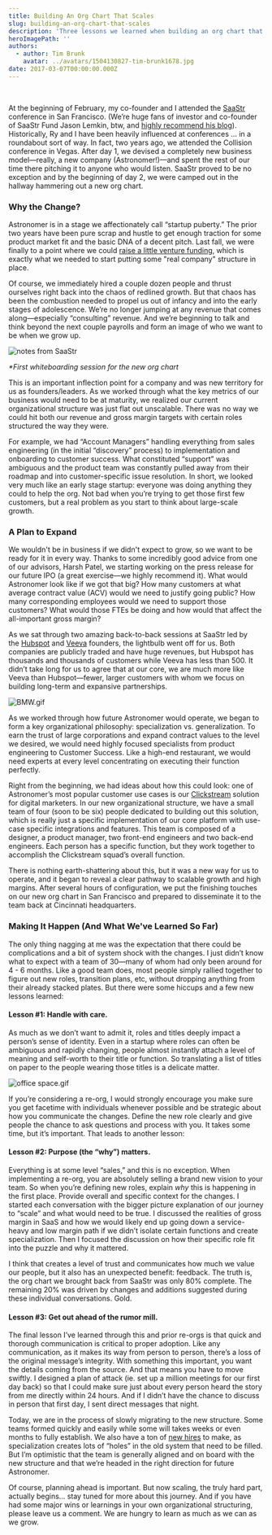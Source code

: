 ```yaml
---
title: Building An Org Chart That Scales
slug: building-an-org-chart-that-scales
description: 'Three lessons we learned when building an org chart that scales. '
heroImagePath: ''
authors:
  - author: Tim Brunk
    avatar: ../avatars/1504130827-tim-brunk1678.jpg
date: 2017-03-07T00:00:00.000Z
---
```


&nbsp;

At the beginning of February, my co-founder and I attended the [SaaStr](https://www.saastrannual.com/) conference in San Francisco. (We’re huge fans of investor and co-founder of SaaStr Fund Jason Lemkin, btw, and [highly recommend his blog](https://medium.com/@jasonlk)). Historically, Ry and I have been heavily influenced at conferences … in a roundabout sort of way. In fact, two years ago, we attended the Collision conference in Vegas. After day 1, we devised a completely new business model—really, a new company (Astronomer!)—and spent the rest of our time there pitching it to anyone who would listen. SaaStr proved to be no exception and by the beginning of day 2, we were camped out in the hallway hammering out a new org chart.

### Why the Change?

Astronomer is in a stage we affectionately call “startup puberty.” The prior two years have been pure scrap and hustle to get enough traction for some product market fit and the basic DNA of a decent pitch. Last fall, we were finally to a point where we could [raise a little venture funding](https://www.astronomer.io/blog/our-unique-path-to-raising-2m-seed-in-the-midwest), which is exactly what we needed to start putting some "real company" structure in place.

Of course, we immediately hired a couple dozen people and thrust ourselves right back into the chaos of redlined growth. But that chaos has been the combustion needed to propel us out of infancy and into the early stages of adolescence. We’re no longer jumping at any revenue that comes along—especially “consulting” revenue. And we’re beginning to talk and think beyond the next couple payrolls and form an image of who we want to be when we grow up.

 ![notes from SaaStr](./1B4B2616-DD36-4CDA-80B3-5141A852DC22.jpg "notes from SaaStr")

_\*First whiteboarding session for the new org chart_

This is an important inflection point for a company and was new territory for us as founders/leaders. As we worked through what the key metrics of our business would need to be at maturity, we realized our current organizational structure was just flat out unscalable. There was no way we could hit both our revenue and gross margin targets with certain roles structured the way they were.

For example, we had “Account Managers” handling everything from sales engineering (in the initial “discovery” process) to implementation and onboarding to customer success. What constituted “support” was ambiguous and the product team was constantly pulled away from their roadmap and into customer-specific issue resolution. In short, we looked very much like an early stage startup: everyone was doing anything they could to help the org. Not bad when you’re trying to get those first few customers, but a real problem as you start to think about large-scale growth.

### A Plan&nbsp;to Expand

We wouldn't be in business if we didn't expect to grow, so we want to be ready for it in every way. Thanks to some incredibly good advice from one of our advisors, Harsh Patel, we starting working on the press release for our future IPO (a great exercise—we highly recommend it). What would Astronomer look like if we got that big? How many customers at what average contract value (ACV) would we need to justify going public? How many corresponding employees would we need to support those customers? What would those FTEs be doing and how would that affect the all-important gross margin?

As we sat through two amazing back-to-back sessions at SaaStr led by the&nbsp;[Hubspot](https://www.hubspot.com/) and&nbsp;[Veeva](https://www.veeva.com/)&nbsp;founders, the lightbulb went off for us. Both companies are publicly traded and have huge revenues, but Hubspot has thousands and thousands of customers while Veeva has less than 500. It didn’t take long for us to agree that at our core, we are much more like Veeva than Hubspot—fewer, larger customers with whom&nbsp;we focus on building long-term and expansive partnerships.

![BMW.gif](./BMW.gif)

As we worked through how future Astronomer would operate, we began to form a key organizational philosophy: specialization vs. generalization. To earn the trust of large corporations and expand contract values to the level we desired, we would need highly focused specialists from product engineering to Customer Success. Like a high-end restaurant, we would need experts at every level concentrating on executing their function perfectly.

Right from the beginning, we had ideas about how this could look: one of Astronomer’s most popular customer use cases is our [Clickstream](https://www.astronomer.io/solutions/clickstream) solution for digital marketers. In our new organizational structure, we have a small team of four (soon to be six) people dedicated to building out this solution, which is really just a specific implementation of our core platform with use-case specific integrations and features. This team is composed of a designer, a product manager, two front-end engineers and two back-end engineers. Each person has a specific function, but they work together to accomplish the Clickstream squad’s overall function.

There is nothing earth-shattering about this, but it was a new way for us to operate, and it began to reveal a clear pathway to scalable growth and high margins. After several hours of configuration, we put the finishing touches on our new org chart in San Francisco and prepared to disseminate it to the team back at Cincinnati headquarters.

### Making It Happen (And What We've Learned So Far)

The only thing nagging at me was the expectation that there could be complications and a bit of system shock with the changes. I just didn’t know what to expect with a team of 30—many of whom had only been around for 4 - 6 months. Like a good team does, most people simply rallied together to figure out new roles, transition plans, etc, without dropping anything from their already stacked plates. But there were some hiccups and a few new lessons learned:

#### Lesson #1: Handle with care.

As much as we don’t want to admit it, roles and titles deeply impact a person’s sense of identity. Even in a startup where roles can often be ambiguous and rapidly changing, people almost instantly attach a level of meaning and self-worth to their title or function. So translating a list of titles on paper to the people wearing those titles is a delicate matter.

![office space.gif](./office%20space.gif)

If you’re considering a re-org, I would strongly encourage you make sure you get facetime with individuals whenever possible and be strategic about how you communicate the changes. Define the new role clearly and give people the chance to ask questions and process with you. It takes some time, but it’s important. That leads to another lesson:

#### Lesson #2: Purpose (the “why”) matters.

Everything is at some level “sales,” and this is no exception. When implementing a re-org, you are absolutely selling a brand&nbsp;new vision to your team. So when&nbsp;you’re defining new roles, explain _why_ this is happening in the first place. Provide overall and specific context for the changes. I started each conversation with the bigger picture explanation of our journey to “scale” and what would need to be true. I discussed the realities of gross margin in SaaS and how we would likely end up going down a service-heavy and low margin path if we didn’t isolate certain functions and create specialization. Then I focused the discussion on how their specific role fit into the puzzle and why it mattered.

I think that creates a level of trust and communicates how much we value our people, but it also has an unexpected benefit: feedback. The truth is, the org chart we brought back from SaaStr was only 80% complete. The remaining 20% was driven by changes and additions suggested during these individual conversations. Gold.

#### Lesson #3: Get out ahead of the rumor mill.

The final lesson I’ve learned through this and prior re-orgs is that quick and thorough communication is critical to proper adoption. Like any communication, as it makes its way from person to person, there’s a loss of the original message’s integrity. With something this important, you want the details coming from the source. And that means you have to move swiftly. I designed a plan of attack (ie. set up a million meetings for our first day back) so that I could make sure just about every person heard the story from me directly within 24 hours. And if I didn’t have the chance to discuss in person that first day, I sent direct messages that night.

Today, we are in the process of slowly migrating to the new structure. Some teams formed quickly and easily while some will takes weeks or even months to fully establish. We also have a ton of [new hires](https://astronomer.recruitee.com/#/) to make, as specialization creates lots of “holes” in the old system that need to be filled. But I’m optimistic that the team is generally aligned and on board with the new structure and that we’re headed in the right direction for future Astronomer.

Of course, planning ahead is important. But now scaling, the truly hard part, actually begins… stay tuned for more about this journey. And if you have had some major wins or learnings in your own organizational structuring, please leave us a comment. We are hungry to learn as much as we can as we grow.

